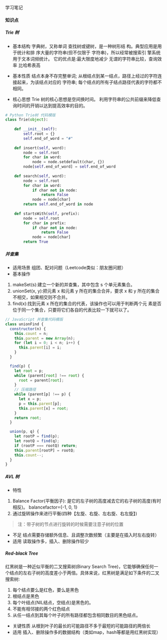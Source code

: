 学习笔记

#### 知识点

##### Trie 树

* 基本结构
字典树，又称单词 查找树或键树，是一种树形结 构。典型应用是用于统计和排 序大量的字符串(但不仅限于 字符串)，所以经常被搜索引 擎系统用于文本词频统计。
它的优点是:最大限度地减少 无谓的字符串比较，查询效率 比哈希表高

* 基本性质
结点本身不存完整单词;
从根结点到某一结点，路径上经过的字符连接起来，为该结点对应的 字符串;
每个结点的所有子结点路径代表的字符都不相同。
*  核心思想
Trie 树的核心思想是空间换时间。 利用字符串的公共前缀来降低查询时间的开销以达到提高效率的目的。

```python
# Python Trie树 代码模版
class Trie(object):
  
	def __init__(self): 
		self.root = {} 
		self.end_of_word = "#" 
 
	def insert(self, word): 
		node = self.root 
		for char in word: 
			node = node.setdefault(char, {}) 
		node[self.end_of_word] = self.end_of_word 
 
	def search(self, word): 
		node = self.root 
		for char in word: 
			if char not in node: 
				return False 
			node = node[char] 
		return self.end_of_word in node 
 
	def startsWith(self, prefix): 
		node = self.root 
		for char in prefix: 
			if char not in node: 
				return False 
			node = node[char] 
		return True
```
#####  并查集
*  适用场景
组团、配对问题（Leetcode类似：朋友圈问题）
* 基本操作
 1. makeSet(s):建立一个新的并查集，其中包含 s 个单元素集合。
 2. unionSet(x, y):把元素 x 和元素 y 所在的集合合并，要求 x 和 y 所在的集合不相交，如果相交则不合并。
 3. find(x):找到元素 x 所在的集合的代表，该操作也可以用于判断两个元 素是否位于同一个集合，只要将它们各自的代表比较一下就可以了。
```javascript
// JavaScript 并查集代码模版
class unionFind {
  constructor(n) {
    this.count = n;
    this.parent = new Array(n);
    for (let i = 0; i < n; i++) {
      this.parent[i] = i;
    }
  }

  find(p) {
    let root = p;
    while (parent[root] !== root) {
      root = parent[root];
    }
    // 压缩路径
    while (parent[p] !== p) {
      let x = p;
      p = this.parent[p];
      this.parent[x] = root;
    }
    return root;
  }

  union(p, q) {
    let rootP = find(p);
    let rootQ = find(q);
    if (rootP === rootQ) return;
    this.parent[rootP] = rootQ;
    this.count--;
  }
}
```


#####  AVL 树
* 特性
1. Balance Factor(平衡因子): 是它的左子树的高度减去它的右子树的高度(有时相反)。 balancefactor={-1, 0, 1}
2. 通过旋转操作来进行平衡(四种【左旋、右旋、左右旋、右左旋】)
> 注：带子树的节点进行旋转的时候需要注意子树的位置
* 不足
结点需要存储额外信息、且调整次数频繁（主要是在插入时左右旋转）
* 适用
读取操作多，插入、删除操作较少
#####  Red-black Tree
红黑树是一种近似平衡的二叉搜索树(Binary Search Tree)，它能够确保任何一 个结点的左右子树的高度差小于两倍。具体来说，红黑树是满足如下条件的二叉 搜索树:
1. 每个结点要么是红色，要么是黑色
2. 根结点是黑色
3. 每个叶结点(NIL结点，空结点)是黑色的。
4. 不能有相邻接的两个红色结点
5. 从任一结点到其每个叶子的所有路径都包含相同数目的黑色结点。
* 关键性质
从根到叶子的最长的可能路径不多于最短的可能路径的两倍长
* 适用
插入、删除操作多的数据结构（类如map，hash等都是用红黑树实现）